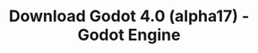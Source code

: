 ---
# Generated by /tools/generators/src/download_archive_generator !!! do not edit by hand !!!
title: 'Download Godot 4.0 (alpha17) - Godot Engine'
type: 'download/archive'
name: '4.0'
flavor: 'alpha17'
release_date: '2022-09-13T03:00:00-00:00'
release_notes: 'article/dev-snapshot-godot-4-0-alpha-17/'
primaryPlatforms:
  - 'android.apk'
  - 'linux.64'
  - 'macos.universal'
  - 'windows.64'
  - 'web'
  - 'templates'
links:
  android.apk:
    name: 'android.apk'
    title: 'Android'
    caption: 'APK Universal (ARM64 + ARMv7 + x86_64 + x86)'
    tags:
      - 'APK download'
      - 'ARM64/v7'
      - 'x86 (64 & 32 bit)'
    hosts:
      github_builds:
        regular: 'https://github.com/godotengine/godot-builds/releases/download/4.0-alpha17/Godot_v4.0-alpha17_android_editor.apk'
        mono: '#'
      github:
        regular: 'https://github.com/godotengine/godot/releases/download/4.0-alpha17/Godot_v4.0-alpha17_android_editor.apk'
        mono: '#'
  linux.64:
    name: 'linux.64'
    title: 'Linux'
    caption: 'Padrão (x86_64)'
    tags:
      - '64 bit'
    hosts:
      github_builds:
        regular: 'https://github.com/godotengine/godot-builds/releases/download/4.0-alpha17/Godot_v4.0-alpha17_linux.x86_64.zip'
        mono: 'https://github.com/godotengine/godot-builds/releases/download/4.0-alpha17/Godot_v4.0-alpha17_mono_linux_x86_64.zip'
      github:
        regular: 'https://github.com/godotengine/godot/releases/download/4.0-alpha17/Godot_v4.0-alpha17_linux.x86_64.zip'
        mono: 'https://github.com/godotengine/godot/releases/download/4.0-alpha17/Godot_v4.0-alpha17_mono_linux_x86_64.zip'
  macos.universal:
    name: 'macos.universal'
    title: 'macOS'
    caption: 'Universal (x86_64 + Silício da Apple)'
    tags:
      - 'Intel/Apple Silicon'
      - '64 bit'
    hosts:
      github_builds:
        regular: 'https://github.com/godotengine/godot-builds/releases/download/4.0-alpha17/Godot_v4.0-alpha17_macos.universal.zip'
        mono: 'https://github.com/godotengine/godot-builds/releases/download/4.0-alpha17/Godot_v4.0-alpha17_mono_macos.universal.zip'
      github:
        regular: 'https://github.com/godotengine/godot/releases/download/4.0-alpha17/Godot_v4.0-alpha17_macos.universal.zip'
        mono: 'https://github.com/godotengine/godot/releases/download/4.0-alpha17/Godot_v4.0-alpha17_mono_macos.universal.zip'
  windows.64:
    name: 'windows.64'
    title: 'Windows'
    caption: 'Padrão (x86_64)'
    tags:
      - '64 bit'
    hosts:
      github_builds:
        regular: 'https://github.com/godotengine/godot-builds/releases/download/4.0-alpha17/Godot_v4.0-alpha17_win64.exe.zip'
        mono: 'https://github.com/godotengine/godot-builds/releases/download/4.0-alpha17/Godot_v4.0-alpha17_mono_win64.zip'
      github:
        regular: 'https://github.com/godotengine/godot/releases/download/4.0-alpha17/Godot_v4.0-alpha17_win64.exe.zip'
        mono: 'https://github.com/godotengine/godot/releases/download/4.0-alpha17/Godot_v4.0-alpha17_mono_win64.zip'
  web:
    name: 'web'
    title: 'Editor Web'
    caption: ''
    tags:
      - 'Self-hosted'
      - 'Cross-platform'
    hosts:
      github_builds:
        regular: 'https://github.com/godotengine/godot-builds/releases/download/4.0-alpha17/Godot_v4.0-alpha17_web_editor.zip'
        mono: '#'
      github:
        regular: 'https://github.com/godotengine/godot/releases/download/4.0-alpha17/Godot_v4.0-alpha17_web_editor.zip'
        mono: '#'
  linux.arm64:
    name: 'linux.arm64'
    title: 'Linux'
    caption: 'Padrão (ARM64)'
    tags:
      - 'ARM64'
      - '64 bit'
    hosts:
      github_builds:
        regular: 'https://github.com/godotengine/godot-builds/releases/download/4.0-alpha17/Godot_v4.0-alpha17_linux.arm64.zip'
        mono: 'https://github.com/godotengine/godot-builds/releases/download/4.0-alpha17/Godot_v4.0-alpha17_mono_linux_arm64.zip'
      github:
        regular: 'https://github.com/godotengine/godot/releases/download/4.0-alpha17/Godot_v4.0-alpha17_linux.arm64.zip'
        mono: 'https://github.com/godotengine/godot/releases/download/4.0-alpha17/Godot_v4.0-alpha17_mono_linux_arm64.zip'
  linux.32:
    name: 'linux.32'
    title: 'Linux'
    caption: 'Padrão (x86)'
    tags:
      - '32 bit'
    hosts:
      github_builds:
        regular: 'https://github.com/godotengine/godot-builds/releases/download/4.0-alpha17/Godot_v4.0-alpha17_linux.x86_32.zip'
        mono: 'https://github.com/godotengine/godot-builds/releases/download/4.0-alpha17/Godot_v4.0-alpha17_mono_linux_x86_32.zip'
      github:
        regular: 'https://github.com/godotengine/godot/releases/download/4.0-alpha17/Godot_v4.0-alpha17_linux.x86_32.zip'
        mono: 'https://github.com/godotengine/godot/releases/download/4.0-alpha17/Godot_v4.0-alpha17_mono_linux_x86_32.zip'
  linux.arm32:
    name: 'linux.arm32'
    title: 'Linux'
    caption: 'Padrão (ARM32)'
    tags:
      - 'ARM32'
      - '32 bit'
    hosts:
      github_builds:
        regular: 'https://github.com/godotengine/godot-builds/releases/download/4.0-alpha17/Godot_v4.0-alpha17_linux.arm32.zip'
        mono: 'https://github.com/godotengine/godot-builds/releases/download/4.0-alpha17/Godot_v4.0-alpha17_mono_linux_arm32.zip'
      github:
        regular: 'https://github.com/godotengine/godot/releases/download/4.0-alpha17/Godot_v4.0-alpha17_linux.arm32.zip'
        mono: 'https://github.com/godotengine/godot/releases/download/4.0-alpha17/Godot_v4.0-alpha17_mono_linux_arm32.zip'
  windows.32:
    name: 'windows.32'
    title: 'Windows'
    caption: 'Padrão (x86)'
    tags:
      - '32 bit'
    hosts:
      github_builds:
        regular: 'https://github.com/godotengine/godot-builds/releases/download/4.0-alpha17/Godot_v4.0-alpha17_win32.exe.zip'
        mono: 'https://github.com/godotengine/godot-builds/releases/download/4.0-alpha17/Godot_v4.0-alpha17_mono_win32.zip'
      github:
        regular: 'https://github.com/godotengine/godot/releases/download/4.0-alpha17/Godot_v4.0-alpha17_win32.exe.zip'
        mono: 'https://github.com/godotengine/godot/releases/download/4.0-alpha17/Godot_v4.0-alpha17_mono_win32.zip'
  aar_library:
    name: 'aar_library'
    title: 'Biblioteca de AAR'
    caption: ''
    tags:
      - 'Android plugins'
      - 'Java'
      - 'Kotlin'
    hosts:
      github_builds:
        regular: 'https://github.com/godotengine/godot-builds/releases/download/4.0-alpha17/godot-lib.4.0.alpha17.template_release.aar'
        mono: '#'
      github:
        regular: 'https://github.com/godotengine/godot/releases/download/4.0-alpha17/godot-lib.4.0.alpha17.template_release.aar'
        mono: '#'
  templates:
    name: 'templates'
    title: 'Modelos de exportação'
    caption: ''
    tags:
      - 'Utilizado para exportar os seus jogos para todas as plataformas suportadas'
    hosts:
      github_builds:
        regular: 'https://github.com/godotengine/godot-builds/releases/download/4.0-alpha17/Godot_v4.0-alpha17_export_templates.tpz'
        mono: 'https://github.com/godotengine/godot-builds/releases/download/4.0-alpha17/Godot_v4.0-alpha17_mono_export_templates.tpz'
      github:
        regular: 'https://github.com/godotengine/godot/releases/download/4.0-alpha17/Godot_v4.0-alpha17_export_templates.tpz'
        mono: 'https://github.com/godotengine/godot/releases/download/4.0-alpha17/Godot_v4.0-alpha17_mono_export_templates.tpz'
---